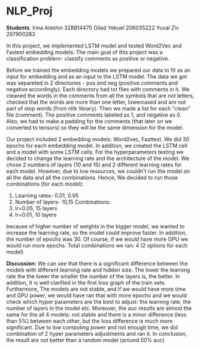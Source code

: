 # NLP_Proj
**Students**: Irina Aleshin 328814470 Gilad Yekuel 206035222 Yuval Ziv 207900283

In this project, we implemented LSTM model and tested Word2Vec and Fastext embedding models.
The main goal of this project was a classification problem- classify comments as positive or negative.

Before we trained the embedding models we prepared our data to fit as an input for embedding and as an input to the LSTM model.
The data we got was separeted in 2 directories - pos and neg (positive comments and negative accordingly). Each directory had txt files with comments in it.
We cleaned the words in the comments from all the symbols that are not letters, checked that the words are more than one letter, lowercased and are not part of stop words (from nltk library). Then we made a list for each "clean" file (comment). The positive comments labeled as 1, and negative as 0. 
Also, we had to make a padding for the comments (that later on we converted to tensors) so they will be the same dimension for the model.

Our project included 2 embedding models: Word2vec, Fasttext.
We did 30 epochs for each embedding model. 
In addition, we created the LSTM cell and a model with some LSTM cells. 
For the hyperparameters testing we decided to change the learning rate and the architecture
of the model. We chose 2 numbers of layers (10 and 15) and  2 different learning rates for each
model. However, due to low resources, we couldn't run the model on all the data and all the combinations. 
Hence, We decided to run those combinations (for each model):
1. Learning rates- 0.01, 0.05
2. Number of layers- 10,15
Combinations:
1. lr=0.05, 15 layers
2. lr=0.01, 10 layers

because of higher number of weights in the bigger model, we wanted to increase the learning rate, 
so the model could improve faster. In addition, the number of epochs was 30. 
Of course, if we would have more GPU we would run more epochs. 
Total combinations we ran: 4 (2 options for each model)

**Discussion:**
We can see that there is a significant difference between the models with different learning rate and hidden size.
The lower the learning rate the the lower the smaller the number of the layers is, the better.
In addition, It is well clarified in the first loss graph of the train sets.
Furthermore, The models are not stable, and if we would have more time and GPU power, we would have ran that with more epochs and we would check which hyper parameters are the best to adjust: 
the learning rate, the number of layers in the model etc.
Moreover, the auc results are almost the same for the all 4 models:
not stable and there is a minor difference (less than 5%) between each other, but the loss difference is much more significant. 
Due to low computing power and not enough time, we did combination of 2 hyper parameters adjustments and ran it. 
In conclusion, the result are not better than a random model (around 50% auc)

